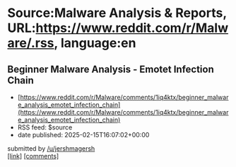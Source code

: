 # Source:Malware Analysis & Reports, URL:https://www.reddit.com/r/Malware/.rss, language:en

## Beginner Malware Analysis - Emotet Infection Chain
 - [https://www.reddit.com/r/Malware/comments/1iq4ktx/beginner_malware_analysis_emotet_infection_chain](https://www.reddit.com/r/Malware/comments/1iq4ktx/beginner_malware_analysis_emotet_infection_chain)
 - RSS feed: $source
 - date published: 2025-02-15T16:07:02+00:00

&#32; submitted by &#32; <a href="https://www.reddit.com/user/jershmagersh"> /u/jershmagersh </a> <br/> <span><a href="https://youtu.be/ROZ5e-5iXpY?feature=shared">[link]</a></span> &#32; <span><a href="https://www.reddit.com/r/Malware/comments/1iq4ktx/beginner_malware_analysis_emotet_infection_chain/">[comments]</a></span>


